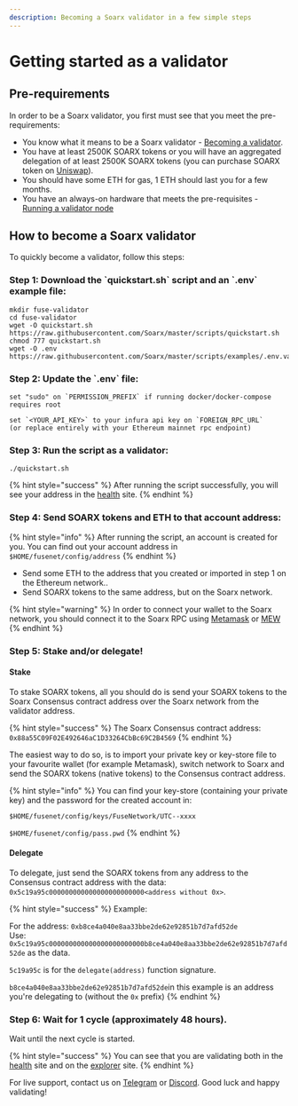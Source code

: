 ```yaml
---
description: Becoming a Soarx validator in a few simple steps
---
```


# Getting started as a validator

## Pre-requirements

In order to be a Soarx validator, you first must see that you meet the pre-requirements:

* You know what it means to be a Soarx validator - [Becoming a validator](how-to-become-a-validator.md#what-it-means-to-be-a-validator).
* You have at least 2500K SOARX tokens or you will have an aggregated delegation of at least 2500K SOARX tokens \(you can purchase SOARX token on [Uniswap](https://uniswap.exchange/swap/0x970b9bb2c0444f5e81e9d0efb84c8ccdcdcaf84d)\).
* You should have some ETH for gas, 1 ETH should last you for a few months.
* You have an always-on hardware that meets the pre-requisites - [Running a validator node](run-your-own-validator.md#pre-requisites)

## How to become a Soarx validator

To quickly become a validator, follow this steps:

### Step 1: Download the \`quickstart.sh\` script and an \`.env\` example file:

```text
mkdir fuse-validator
cd fuse-validator
wget -O quickstart.sh https://raw.githubusercontent.com/Soarx/master/scripts/quickstart.sh
chmod 777 quickstart.sh
wget -O .env https://raw.githubusercontent.com/Soarx/master/scripts/examples/.env.validator.example
```

### Step 2: Update the \`.env\` file:

```text
set "sudo" on `PERMISSION_PREFIX` if running docker/docker-compose requires root

set `<YOUR_API_KEY>` to your infura api key on `FOREIGN_RPC_URL`
(or replace entirely with your Ethereum mainnet rpc endpoint)
```

### Step 3: Run the script as a validator:

```text
./quickstart.sh
```

{% hint style="success" %}
After running the script successfully, you will see your address in the [health](https://status.soarxscan.org/) site.
{% endhint %}

### Step 4: **Send SOARX tokens and ETH to that account address:**

{% hint style="info" %}
After running the script, an account is created for you. You can find out your account address in `$HOME/fusenet/config/address`
{% endhint %}

* Send some ETH to the address that you created or imported in step 1 on the Ethereum network..
* Send SOARX tokens to the same address, but on the Soarx network.

{% hint style="warning" %}
In order to connect your wallet to the Soarx network, you should connect it to the Soarx RPC using [Metamask](../../how-to-add-fuse-to-your-metamask.md) or [MEW](../../how-to-add-fuse-network-to-mew.md)
{% endhint %}

### Step 5: Stake and/or delegate!

#### Stake

To stake SOARX tokens, all you should do is send your SOARX tokens to the Soarx Consensus contract address over the Soarx network from the validator address.

{% hint style="success" %}
The Soarx Consensus contract address: `0x88a55C09F02E492646aC1D33264CbBc69C2B4569`
{% endhint %}

The easiest way to do so, is to import your private key or key-store file to your favourite wallet \(for example Metamask\), switch network to Soarx and send the SOARX tokens \(native tokens\) to the Consensus contract address.

{% hint style="info" %}
You can find your key-store \(containing your private key\) and the password for the created account in:

`$HOME/fusenet/config/keys/FuseNetwork/UTC--xxxx`

`$HOME/fusenet/config/pass.pwd`
{% endhint %}

#### Delegate

To delegate, just send the SOARX tokens from any address to the Consensus contract address with the data: `0x5c19a95c000000000000000000000000<address without 0x>`.

{% hint style="success" %}
Example:

For the address: `0xb8ce4a040e8aa33bbe2de62e92851b7d7afd52de`  
Use: `0x5c19a95c000000000000000000000000b8ce4a040e8aa33bbe2de62e92851b7d7afd52de` as the data.

`5c19a95c` is for the `delegate(address)` function signature.

`b8ce4a040e8aa33bbe2de62e92851b7d7afd52de`in this example is an address you're delegating to \(without the `0x` prefix\)
{% endhint %}

### Step 6: Wait for 1 cycle \(approximately 48 hours\).

Wait until the next cycle is started.

{% hint style="success" %}
You can see that you are validating both in the [health](https://status.soarxscan.org/) site and on the [explorer](https://soarxscan.org) site.
{% endhint %}

For live support, contact us on [Telegram](https://t.me/) or [Discord](https://discord.gg/). Good luck and happy validating!

